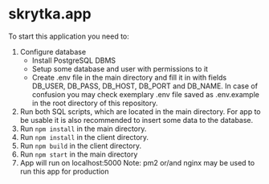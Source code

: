 # skrytka.app
To start this application you need to:
1. Configure database
    - Install PostgreSQL DBMS
    - Setup some database and user with permissions to it
    - Create .env file in the main directory and fill it in with fields DB_USER, DB_PASS, DB_HOST, DB_PORT and DB_NAME. In case of confusion you may check exemplary .env file saved as .env.example in the root directory of this repository.
2. Run both SQL scripts, which are located in the main directory. For app to be usable it is also recommended to insert some data to the database.
3. Run `npm install` in the main directory.
4. Run `npm install` in the client directory.
5. Run `npm build` in the client directory.
6. Run `npm start` in the main directory
7. App will run on localhost:5000
Note: pm2 or/and nginx may be used to run this app for production

